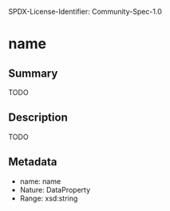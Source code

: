 SPDX-License-Identifier: Community-Spec-1.0

# name

## Summary

TODO

## Description

TODO

## Metadata

- name: name
- Nature: DataProperty
- Range: xsd:string
